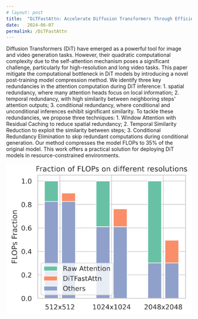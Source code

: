 ```yaml
---
# layout: post
title:  "DiTFastAttn: Accelerate Diffusion Transformers Through Efficient Attention Computation"
date:   2024-06-07
permalink: /DiTFastAttn
---
```


Diffusion Transformers (DiT) have emerged as a powerful tool for image and video generation tasks. However, their quadratic computational complexity due to the self-attention mechanism poses a significant challenge, particularly for high-resolution and long video tasks. This paper mitigate the computational bottleneck in DiT models by introducing a novel post-training model compression method. We identify three key redundancies in the attention computation during DiT inference: 1. spatial redundancy, where many attention heads focus on local information; 2. temporal redundancy, with high similarity between neighboring steps' attention outputs; 3. conditional redundancy, where conditional and unconditional inferences exhibit significant similarity. To tackle these redundancies, we propose three techniques: 1. Window Attention with Residual Caching to reduce spatial redundancy; 2. Temporal Similarity Reduction to exploit the similarity between steps; 3. Conditional Redundancy Elimination to skip redundant computations during conditional generation. Our method compresses the model FLOPs to 35% of the original model. This work offers a practical solution for deploying DiT models in resource-constrained environments.

![DiTFastAttn Overview](/assets/posts_images/DiTFastAttn_overview.jpg)

